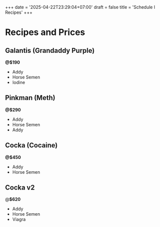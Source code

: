 +++
date = '2025-04-22T23:29:04+07:00'
draft = false
title = 'Schedule I Recipes'
+++

# Recipes and Prices

## Galantis (Grandaddy Purple)
**@$190** 
- Addy
- Horse Semen
- Iodine

## Pinkman (Meth)
**@$290** 
- Addy
- Horse Semen
- Addy

## Cocka (Cocaine)
**@$450** 
- Addy
- Horse Semen

## Cocka v2
@**$620**
- Addy
- Horse Semen
- Viagra
